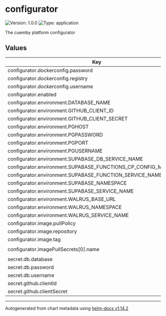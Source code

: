 # configurator

![Version: 1.0.0](https://img.shields.io/badge/Version-1.0.0-informational?style=flat-square) ![Type: application](https://img.shields.io/badge/Type-application-informational?style=flat-square)

The cuemby platform configurator

## Values

| Key | Type | Default | Description |
|-----|------|---------|-------------|
| configurator.dockerconfig.password | string | `""` |  |
| configurator.dockerconfig.registry | string | `""` |  |
| configurator.dockerconfig.username | string | `""` |  |
| configurator.enabled | bool | `true` |  |
| configurator.environment.DATABASE_NAME | string | `""` |  |
| configurator.environment.GITHUB_CLIENT_ID | string | `""` |  |
| configurator.environment.GITHUB_CLIENT_SECRET | string | `""` |  |
| configurator.environment.PGHOST | string | `""` |  |
| configurator.environment.PGPASSWORD | string | `""` |  |
| configurator.environment.PGPORT | string | `""` |  |
| configurator.environment.PGUSERNAME | string | `""` |  |
| configurator.environment.SUPABASE_DB_SERVICE_NAME | string | `""` |  |
| configurator.environment.SUPABASE_FUNCTIONS_CP_CONFIG_MAP_NAME | string | `""` |  |
| configurator.environment.SUPABASE_FUNCTION_SERVICE_NAME | string | `""` |  |
| configurator.environment.SUPABASE_NAMESPACE | string | `"default"` |  |
| configurator.environment.SUPABASE_SERVICE_NAME | string | `""` |  |
| configurator.environment.WALRUS_BASE_URL | string | `""` |  |
| configurator.environment.WALRUS_NAMESPACE | string | `""` |  |
| configurator.environment.WALRUS_SERVICE_NAME | string | `""` |  |
| configurator.image.pullPolicy | string | `"IfNotPresent"` |  |
| configurator.image.repository | string | `""` |  |
| configurator.image.tag | string | `""` |  |
| configurator.imagePullSecrets[0].name | string | `"credentials-registry"` |  |
| secret.db.database | string | `""` |  |
| secret.db.password | string | `""` |  |
| secret.db.username | string | `""` |  |
| secret.github.clientId | string | `""` |  |
| secret.github.clientSecret | string | `""` |  |

----------------------------------------------
Autogenerated from chart metadata using [helm-docs v1.14.2](https://github.com/norwoodj/helm-docs/releases/v1.14.2)
